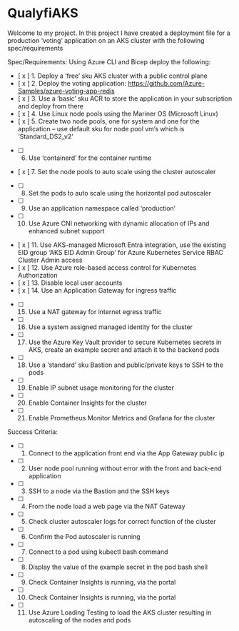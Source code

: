 # QualyfiAKS
Welcome to my project.
In this project I have created a deployment file for a production ‘voting’ application on an AKS cluster with the following spec/requirements

Spec/Requirements: 
Using Azure CLI and Bicep deploy the following: 
- [ x ] 1. Deploy a ‘free’ sku AKS cluster with a public control plane 
- [ x ] 2. Deploy the voting application: https://github.com/Azure-Samples/azure-voting-app-redis 
- [ x ] 3. Use a ‘basic’ sku ACR to store the application in your subscription and deploy from there 
- [ x ] 4. Use Linux node pools using the Mariner OS (Microsoft Linux) 
- [ x ] 5. Create two node pools, one for system and one for the application – use default sku for node pool vm’s which is ‘Standard_DS2_v2’ 
- [ ] 6. Use ‘containerd’ for the container runtime 
- [ x ] 7. Set the node pools to auto scale using the cluster autoscaler 
- [ ] 8. Set the pods to auto scale using the horizontal pod autoscaler 
- [ ] 9. Use an application namespace called ‘production’ 
- [ ] 10. Use Azure CNI networking with dynamic allocation of IPs and enhanced subnet support 
- [ x ] 11. Use AKS-managed Microsoft Entra integration, use the existing EID group ‘AKS EID Admin Group’ for Azure Kubernetes Service RBAC Cluster Admin access 
- [ x ] 12. Use Azure role-based access control for Kubernetes Authorization 
- [ x ] 13. Disable local user accounts 
- [ x ] 14. Use an Application Gateway for ingress traffic 
- [ ] 15. Use a NAT gateway for internet egress traffic 
- [ ] 16. Use a system assigned managed identity for the cluster 
- [ ] 17. Use the Azure Key Vault provider to secure Kubernetes secrets in AKS, create an example secret and attach it to the backend pods 
- [ ] 18. Use a ‘standard’ sku Bastion and public/private keys to SSH to the pods 
- [ ] 19. Enable IP subnet usage monitoring for the cluster 
- [ ] 20. Enable Container Insights for the cluster 
- [ ] 21. Enable Prometheus Monitor Metrics and Grafana for the cluster 

Success Criteria:
- [ ] 1. Connect to the application front end via the App Gateway public ip 
- [ ] 2. User node pool running without error with the front and back-end application 
- [ ] 3. SSH to a node via the Bastion and the SSH keys 
- [ ] 4. From the node load a web page via the NAT Gateway 
- [ ] 5. Check cluster autoscaler logs for correct function of the cluster 
- [ ] 6. Confirm the Pod autoscaler is running  
- [ ] 7. Connect to a pod using kubectl bash command 
- [ ] 8. Display the value of the example secret in the pod bash shell 
- [ ] 9. Check Container Insights is running, via the portal 
- [ ] 10. Check Container Insights is running, via the portal 
- [ ] 11. Use Azure Loading Testing to load the AKS cluster resulting in autoscaling of the nodes and pods 
